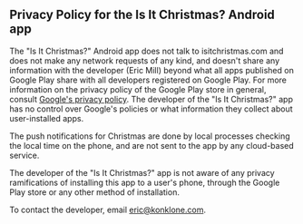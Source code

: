 ## Privacy Policy for the Is It Christmas? Android app

The "Is It Christmas?" Android app does not talk to isitchristmas.com and does not make any network requests of any kind, and doesn't share any information with the developer (Eric Mill) beyond what all apps published on Google Play share with all developers registered on Google Play. For more information on the privacy policy of the Google Play store in general, consult [Google's privacy policy](https://policies.google.com/privacy?hl=en-US). The developer of the "Is It Christmas?" app has no control over Google's policies or what information they collect about user-installed apps.

The push notifications for Christmas are done by local processes checking the local time on the phone, and are not sent to the app by any cloud-based service.

The developer of the "Is It Christmas?" app is not aware of any privacy ramifications of installing this app to a user's phone, through the Google Play store or any other method of installation.

To contact the developer, email [eric@konklone.com](mailto:eric@konklone.com).
